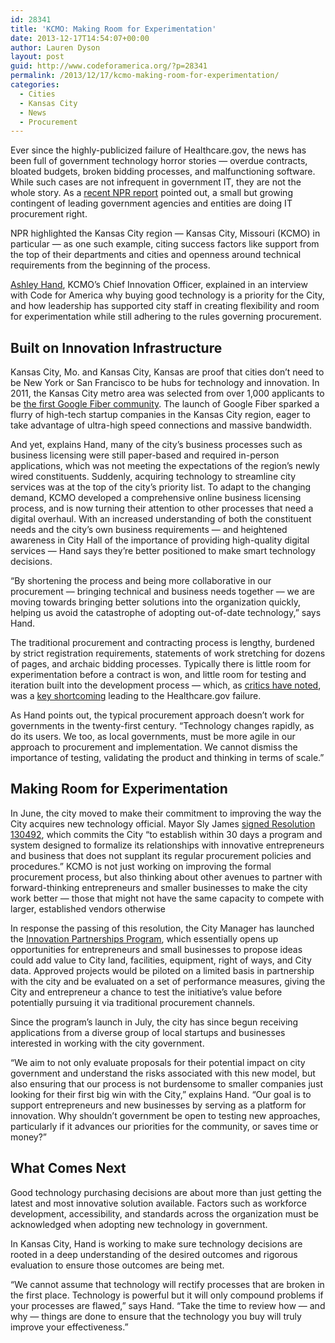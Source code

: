 ```yaml
---
id: 28341
title: 'KCMO: Making Room for Experimentation'
date: 2013-12-17T14:54:07+00:00
author: Lauren Dyson
layout: post
guid: http://www.codeforamerica.org/?p=28341
permalink: /2013/12/17/kcmo-making-room-for-experimentation/
categories:
  - Cities
  - Kansas City
  - News
  - Procurement
---
```

 <img style="padding-right: 10px;" alt="" src="http://www.codeforamerica.org/wp-content/uploads/2013/12/Ashley_Hand.jpg" align="left" />Ever since the highly-publicized failure of Healthcare.gov, the news has been full of government technology horror stories — overdue contracts, bloated budgets, broken bidding processes, and malfunctioning software. While such cases are not infrequent in government IT, they are not the whole story. As a [recent NPR report](http://www.npr.org/blogs/alltechconsidered/2013/11/11/243799076/a-few-places-where-government-tech-procurement-works) pointed out, a small but growing contingent of leading government agencies and entities are doing IT procurement right.

NPR highlighted the Kansas City region — Kansas City, Missouri (KCMO) in particular — as one such example, citing success factors like support from the top of their departments and cities and openness around technical requirements from the beginning of the process.

[Ashley Hand](https://twitter.com/azhandkc), KCMO’s Chief Innovation Officer, explained in an interview with Code for America why buying good technology is a priority for the City, and how leadership has supported city staff in creating flexibility and room for experimentation while still adhering to the rules governing procurement.

## Built on Innovation Infrastructure

Kansas City, Mo. and Kansas City, Kansas are proof that cities don&#8217;t need to be New York or San Francisco to be hubs for technology and innovation. In 2011, the Kansas City metro area was selected from over 1,000 applicants to be [the first Google Fiber community](http://officeportkc.com/kansascity/google-fiber-coming-to-kansas-city-mo/). The launch of Google Fiber sparked a flurry of high-tech startup companies in the Kansas City region, eager to take advantage of ultra-high speed connections and massive bandwidth.

And yet, explains Hand, many of the city’s business processes such as business licensing were still paper-based and required in-person applications, which was not meeting the expectations of the region’s newly wired constituents. Suddenly, acquiring technology to streamline city services was at the top of the city’s priority list. To adapt to the changing demand, KCMO developed a comprehensive online business licensing process, and is now turning their attention to other processes that need a digital overhaul. With an increased understanding of both the constituent needs and the city’s own business requirements — and heightened awareness in City Hall of the importance of providing high-quality digital services — Hand says they’re better positioned to make smart technology decisions.

“By shortening the process and being more collaborative in our procurement — bringing technical and business needs together — we are moving towards bringing better solutions into the organization quickly, helping us avoid the catastrophe of adopting out-of-date technology,” says Hand.

The traditional procurement and contracting process is lengthy, burdened by strict registration requirements, statements of work stretching for dozens of pages, and archaic bidding processes. Typically there is little room for experimentation before a contract is won, and little room for testing and iteration built into the development process — which, as [critics have noted](http://www.newyorker.com/online/blogs/elements/2013/10/healthcaregov-should-have-been-more-agile.html), was a [key shortcoming](http://www.informationweek.com/government/leadership/healthcaregov-woes-lack-of-testing/d/d-id/1112074) leading to the Healthcare.gov failure.

As Hand points out, the typical procurement approach doesn’t work for governments in the twenty-first century. “Technology changes rapidly, as do its users. We too, as local governments, must be more agile in our approach to procurement and implementation. We cannot dismiss the importance of testing, validating the product and thinking in terms of scale.”

## Making Room for Experimentation

In June, the city moved to make their commitment to improving the way the City acquires new technology official. Mayor Sly James [signed Resolution 130492](http://cityclerk.kcmo.org/LiveWeb/Documents/Document.aspx?q=f9QPPPIq6r%2FRHtAY8MqL0E%2BKsgnkEUCXZ2OwUiNwyTU0AD%2Fox%2F53PFfomeqknJ7KI6WdCmBkIg6QEMk6qRvXig%3D%3D), which commits the City &#8220;to establish within 30 days a program and system designed to formalize its relationships with innovative entrepreneurs and business that does not supplant its regular procurement policies and procedures.&#8221; KCMO is not just working on improving the formal procurement process, but also thinking about other avenues to partner with forward-thinking entrepreneurs and smaller businesses to make the city work better — those that might not have the same capacity to compete with larger, established vendors otherwise

In response the passing of this resolution, the City Manager has launched the [Innovation Partnerships Program](https://data.kcmo.org/api/assets/B661398E-3195-47AB-A81E-75AB557B38EA), which essentially opens up opportunities for entrepreneurs and small businesses to propose ideas could add value to City land, facilities, equipment, right of ways, and City data. Approved projects would be piloted on a limited basis in partnership with the city and be evaluated on a set of performance measures, giving the City and entrepreneur a chance to test the initiative’s value before potentially pursuing it via traditional procurement channels.

Since the program’s launch in July, the city has since begun receiving applications from a diverse group of local startups and businesses interested in working with the city government.

“We aim to not only evaluate proposals for their potential impact on city government and understand the risks associated with this new model, but also ensuring that our process is not burdensome to smaller companies just looking for their first big win with the City,” explains Hand. “Our goal is to support entrepreneurs and new businesses by serving as a platform for innovation. Why shouldn&#8217;t government be open to testing new approaches, particularly if it advances our priorities for the community, or saves time or money?”

## What Comes Next

Good technology purchasing decisions are about more than just getting the latest and most innovative solution available. Factors such as workforce development, accessibility, and standards across the organization must be acknowledged when adopting new technology in government.

In Kansas City, Hand is working to make sure technology decisions are rooted in a deep understanding of the desired outcomes and rigorous evaluation to ensure those outcomes are being met.

“We cannot assume that technology will rectify processes that are broken in the first place. Technology is powerful but it will only compound problems if your processes are flawed,” says Hand. “Take the time to review how — and why — things are done to ensure that the technology you buy will truly improve your effectiveness.”